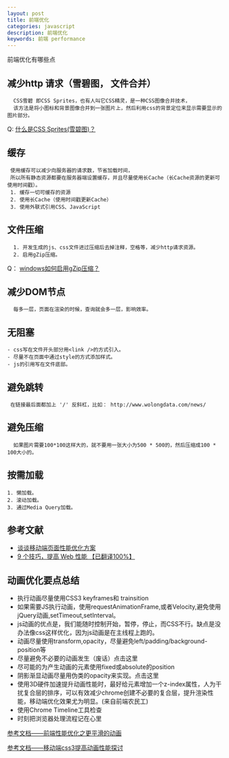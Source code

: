 ```yaml
---
layout: post
title: 前端优化
categories: javascript
description: 前端优化
keywords: 前端 performance
---
```


前端优化有哪些点

## 减少http 请求（雪碧图， 文件合并）

```
  CSS雪碧 即CSS Sprites，也有人叫它CSS精灵，是一种CSS图像合并技术，
  该方法是将小图标和背景图像合并到一张图片上，然后利用css的背景定位来显示需要显示的图片部分。
```
Q: [什么是CSS Sprites(雪碧图)？](https://zhidao.baidu.com/question/646556016260409565.html)

## 缓存

```
 使用缓存可以减少向服务器的请求数，节省加载时间，
 所以所有静态资源都要在服务器端设置缓存，并且尽量使用长Cache（长Cache资源的更新可使用时间戳）。
 1. 缓存一切可缓存的资源
 2. 使用长Cache（使用时间戳更新Cache）
 3. 使用外联式引用CSS、JavaScript
```

## 文件压缩

```
  1. 开发生成的js、css文件进过压缩后去掉注释，空格等，减少http请求资源。
  2. 启用gZip压缩。
```

Q： [windows如何启用gZip压缩？](http://blog.sina.com.cn/s/blog_67da14f40101sw29.html)

## 减少DOM节点

```
  每多一层，页面在渲染的时候，查询就会多一层，影响效率。
```

## 无阻塞

```
- css写在文件开头部分用<link />的方式引入。  
- 尽量不在页面中通过style的方式添加样式。  
- js的引用写在文件底部。
```

## 避免跳转

```
 在链接最后面都加上 '/' 反斜杠，比如： http://www.wolongdata.com/news/
```

## 避免压缩

```
  如果图片需要100*100这样大的，就不要用一张大小为500 * 500的，然后压缩成100 * 100大小的。
```

## 按需加载

```
1. 懒加载。
2. 滚动加载。
3. 通过Media Query加载。
```

## 参考文献

- [谈谈移动端页面性能优化方案](http://www.jiangweishan.com/article/Mobile-Optimization.html)
- [9 个技巧，提高 Web 性能 【已翻译100%】](https://www.oschina.net/translate/front-end-optimization)

## 动画优化要点总结

- 执行动画尽量使用CSS3 keyframes和 trainsition
- 如果需要JS执行动画，使用requestAnimationFrame,或者Velocity,避免使用jQuery动画,setTimeout,setInterval。
- js动画的优点是，我们能随时控制开始，暂停，停止，而CSS不行。缺点是没办法像css这样优化，因为js动画是在主线程上跑的。
- 动画尽量使用transform,opacity，尽量避免left/padding/background-position等
- 尽量避免不必要的动画发生（废话）点击这里
- 尽可能的为产生动画的元素使用fixed或absolute的position
- 阴影渐显动画尽量用伪类的opacity来实现。点击这里
- 使用3D硬件加速提升动画性能时，最好给元素增加一个z-index属性，人为干扰复合层的排序，可以有效减少chrome创建不必要的复合层，提升渲染性能，移动端优化效果尤为明显。(来自前端农民工)
- 使用Chrome Timeline工具检查
- 时刻把浏览器处理流程记在心里


[参考文档——前端性能优化之更平滑的动画 ](https://www.w3ctrain.com/2015/12/15/smoother-animation/)

[参考文档——移动端css3提高动画性能探讨](http://www.w3cmark.com/2015/404.html)


